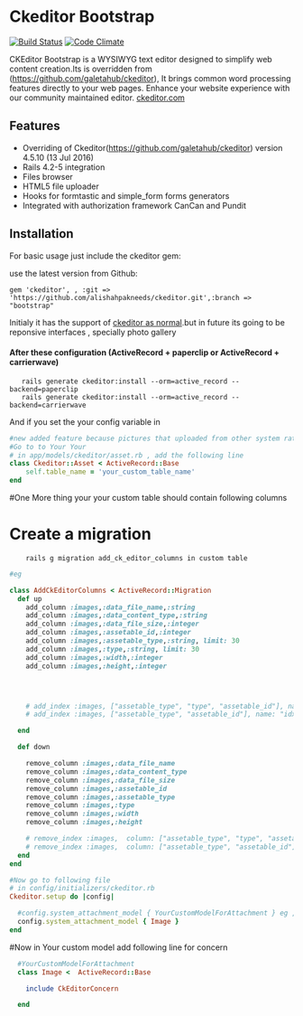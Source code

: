# Ckeditor Bootstrap

[![Build Status](https://semaphoreci.com/api/v1/projects/9c3e4e36-9716-4362-aaa5-ef9644c72313/565007/badge.svg)](https://semaphoreci.com/igor-galeta/ckeditor)
[![Code Climate](https://codeclimate.com/github/galetahub/ckeditor/badges/gpa.svg)](https://codeclimate.com/github/galetahub/ckeditor)

CKEditor Bootstrap is a WYSIWYG text editor designed to simplify web content creation.Its is overridden  from (https://github.com/galetahub/ckeditor), It brings common word processing features directly to your web pages. Enhance your website experience with our community maintained editor.
[ckeditor.com](http://ckeditor.com/)

##  Features

* Overriding of Ckeditor(https://github.com/galetahub/ckeditor) version 4.5.10 (13 Jul 2016)
* Rails 4.2-5 integration
* Files browser
* HTML5 file uploader
* Hooks for formtastic and simple_form forms generators
* Integrated with authorization framework CanCan and Pundit

## Installation

For basic usage just include the ckeditor gem:


use the latest version from Github:

```
gem 'ckeditor', , :git => 'https://github.com/alishahpakneeds/ckeditor.git',:branch => "bootstrap"
```

Initialy it has the support of  [ckeditor as normal](https://github.com/galetahub/ckeditor).but in future its going to be reponsive interfaces , specially photo gallery

#### After these configuration (ActiveRecord + paperclip or ActiveRecord + carrierwave)

```
   rails generate ckeditor:install --orm=active_record --backend=paperclip
   rails generate ckeditor:install --orm=active_record --backend=carrierwave

```

And if you set the your config variable in
```ruby
#new added feature because pictures that uploaded from other system rather than ck it wont be shown , we added to show those pictures here,
#Go to to Your Your
# in app/models/ckeditor/asset.rb , add the following line
class Ckeditor::Asset < ActiveRecord::Base
    self.table_name = 'your_custom_table_name'
end
```
#One More thing your your custom table should contain following columns
# Create a migration
```
    rails g migration add_ck_editor_columns in custom table
```
```ruby
#eg

class AddCkEditorColumns < ActiveRecord::Migration
  def up
    add_column :images,:data_file_name,:string
    add_column :images,:data_content_type,:string
    add_column :images,:data_file_size,:integer
    add_column :images,:assetable_id,:integer
    add_column :images,:assetable_type,:string, limit: 30
    add_column :images,:type,:string, limit: 30
    add_column :images,:width,:integer
    add_column :images,:height,:integer




    # add_index :images, ["assetable_type", "type", "assetable_id"], name: "idx_image_assetable_type"
    # add_index :images, ["assetable_type", "assetable_id"], name: "idx_image_assetable"

  end

  def down

    remove_column :images,:data_file_name
    remove_column :images,:data_content_type
    remove_column :images,:data_file_size
    remove_column :images,:assetable_id
    remove_column :images,:assetable_type
    remove_column :images,:type
    remove_column :images,:width
    remove_column :images,:height

    # remove_index :images,  column: ["assetable_type", "type", "assetable_id"],name:"idx_image_assetable_type"
    # remove_index :images,  column: ["assetable_type", "assetable_id"],name: "idx_image_assetable"
  end
end


```


```ruby
#Now go to following file
# in config/initializers/ckeditor.rb
Ckeditor.setup do |config|

  #config.system_attachment_model { YourCustomModelForAttachment } eg ,but your table name should be same for Ckeditor::Picture
  config.system_attachment_model { Image }
end
```

#Now in Your custom model add following line for concern

```ruby
  #YourCustomModelForAttachment
  class Image <  ActiveRecord::Base

    include CkEditorConcern

  end
```